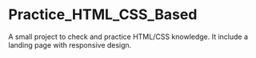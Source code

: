 # Practice_HTML_CSS_Based
A small project to check and practice HTML/CSS knowledge. It include a landing page with responsive design.
